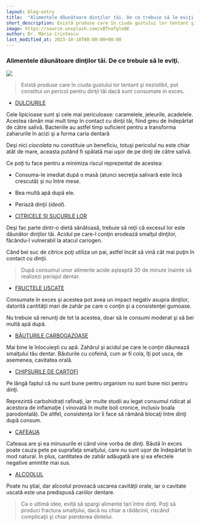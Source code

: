 ```yaml
---
layout: blog-entry
title:  "Alimentele dăunătoare dinţilor tăi. De ce trebuie să le eviţi."
short_description: Există produse care în ciuda gustului lor tentant şi irezistibil, pot constitui un pericol pentru dinţii tăi dacă sunt consumate in exces.
image: https://source.unsplash.com/xBTnaTgleQE
author: Dr. Maria Cristescu
last_modified_at: 2023-10-18T00:00:00+00:00
---
```


### Alimentele dăunătoare dinţilor tăi. De ce trebuie să le eviţi.

![](https://source.unsplash.com/xBTnaTgleQE)

> Există produse care în ciuda gustului lor tentant şi irezistibil, pot constitui un pericol pentru dinţii tăi dacă sunt consumate in exces.

* [DULCIURILE](red)

Cele lipicioase sunt şi cele mai periculoase: caramelele, jeleurile, acadelele. Acestea
rămân mai mult timp în contact cu dinţii tăi, fiind greu de îndepărtat de către salivă.
Bacteriile au astfel timp suficient pentru a transforma zaharurile în acizi şi a forma caria
dentară

Deşi nici *ciocolata* nu constituie un beneficiu, totuşi pericolul nu este chiar atât de mare,
aceasta putând fi spălată mai uşor de pe dinţi de către salivă.

Ce poţi tu face pentru a minimiza riscul reprezentat de acestea:

  * Consuma-le imediat după o masă (atunci secreţia salivară este încă crescută) şi
  nu între mese.
  * Bea multă apă după ele.
  * Periază dinţii (*ideal*).

* [CITRICELE ŞI SUCURILE LOR](red)

Deşi fac parte dintr-o dietă sănătoasă, trebuie să reţii că excesul lor este dăunător
dinţilor tăi. Acidul pe care-l conţin erodează smalţul dinţilor, făcându-l vulnerabil la
atacul cariogen.

Când bei suc de citrice poţi utiliza un pai, astfel încât să vină cât mai puţin în contact cu
dinţii.

>După consumul unor alimente acide aşteaptă 30 de minute înainte să realizezi periajul
dentar.

* [FRUCTELE USCATE](red)

Consumate în exces şi acestea pot avea un impact negativ asupra dinţilor, datorită
cantităţii mari de zahăr pe care o conţin şi a consistenţei gumoase.

Nu trebuie să renunţi de tot la acestea, doar să le consumi moderat şi să bei multă apă
după.

* [BĂUTURILE CARBOGAZOASE](red)

Mai bine le înlocuieşti cu apă. Zahărul şi acidul pe care le conţin dăunează smalţului tău dentar.
Băuturile cu cofeină, cum ar fi cola, îţi pot usca, de asemenea, cavitatea orală.

* [CHIPSURILE DE CARTOFI](red)

Pe lângă faptul că nu sunt bune pentru organism nu sunt bune nici pentru dinţi.

Reprezintă carbohidrați rafinați, iar multe studii au legat consumul ridicat al acestora de
inflamaţie ( vinovată în multe boli cronice, inclusiv boala parodontală). De altfel,
consistenţa lor îi face să rămănă blocaţi între dinţi după consum.

* [CAFEAUA](red)

Cafeaua are şi ea minusurile ei când vine vorba de dinţi. Băută în exces poate cauza
pete pe suprafaţa smalţului, care nu sunt uşor de îndepărtat în mod natural. În plus,
cantitatea de zahăr adăugată are şi ea efectele negative amintite mai sus.

* [ALCOOLUL](red)

Poate nu ştiai, dar alcoolul provoacă uscarea cavităţii orale, iar o cavitate uscată este
una predispusă cariilor dentare.

>Ca o ultimă idee, evită să spargi alimente tari între dinţi. Poţi să produci fractura
smalţului, dacă nu chiar a rădăcinii, riscând complicaţii şi chiar pierderea dintelui.
